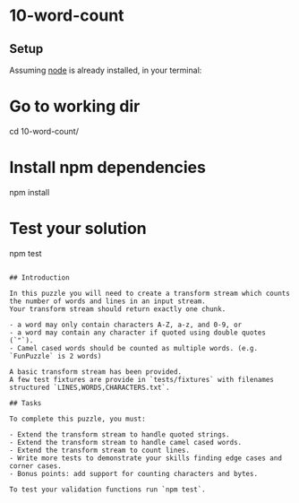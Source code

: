 # 10-word-count

## Setup

Assuming [node](https://nodejs.org/) is already installed, in your terminal:

# Go to working dir

cd 10-word-count/

# Install npm dependencies

npm install

# Test your solution

npm test

```

## Introduction

In this puzzle you will need to create a transform stream which counts the number of words and lines in an input stream.
Your transform stream should return exactly one chunk.

- a word may only contain characters A-Z, a-z, and 0-9, or
- a word may contain any character if quoted using double quotes (`"`).
- Camel cased words should be counted as multiple words. (e.g. `FunPuzzle` is 2 words)

A basic transform stream has been provided.
A few test fixtures are provide in `tests/fixtures` with filenames structured `LINES,WORDS,CHARACTERS.txt`.

## Tasks

To complete this puzzle, you must:

- Extend the transform stream to handle quoted strings.
- Extend the transform stream to handle camel cased words.
- Extend the transform stream to count lines.
- Write more tests to demonstrate your skills finding edge cases and corner cases.
- Bonus points: add support for counting characters and bytes.

To test your validation functions run `npm test`.
```

